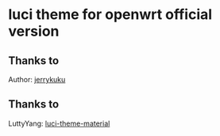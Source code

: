 # luci theme for openwrt official version

## Thanks to 
Author: [jerrykuku](https://github.com/jerrykuku/luci-theme-argon.git)  

## Thanks to
LuttyYang: [luci-theme-material](https://github.com/LuttyYang/luci-theme-material)  

